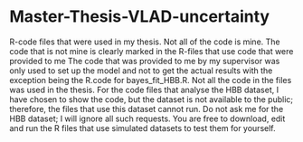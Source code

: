 # Master-Thesis-VLAD-uncertainty
R-code files that were used in my thesis.
Not all of the code is mine. The code that is not mine is clearly marked in the R-files that use code that were provided to me
The code that was provided to me by my supervisor was only used to set up the model and not to get the actual results with the exception being the R.code for bayes_fit_HBB.R. 
Not all the code in the files was used in the thesis.
For the code files that analyse the HBB dataset, I have chosen 
to show the code, but the dataset is not available to the public; therefore, the files that use this dataset cannot run.
Do not ask me for the HBB dataset; I will ignore all such requests. 
You are free to download, edit and run the R files that use simulated datasets to test them for yourself. 
